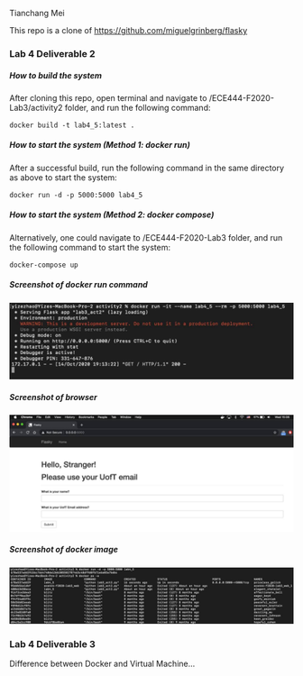Tianchang Mei

This repo is a clone of https://github.com/miguelgrinberg/flasky


### Lab 4 Deliverable 2

##### How to build the system
After cloning this repo, open terminal and navigate to /ECE444-F2020-Lab3/activity2 folder, and run the following command:
```
docker build -t lab4_5:latest .
```

##### How to start the system (Method 1: docker run)
After a successful build, run the following command in the same directory as above to start the system:
```
docker run -d -p 5000:5000 lab4_5
```

##### How to start the system (Method 2: docker compose)
Alternatively, one could navigate to /ECE444-F2020-Lab3 folder, and run the following command to start the system:
```
docker-compose up
```

##### Screenshot of docker run command
![alt text][img2-1]

[img2-1]: https://github.com/terrymeiUofT/ECE444-F2020-Lab3/blob/lab4_Microservice_Experiment/activity2/docker_run.jpg "screenshot of docker run command"

##### Screenshot of browser
![alt text][img2-2]

[img2-2]: https://github.com/terrymeiUofT/ECE444-F2020-Lab3/blob/lab4_Microservice_Experiment/activity2/browser.jpg "screenshot of browser"

##### Screenshot of docker image
![alt text][img2-3]

[img2-3]: https://github.com/terrymeiUofT/ECE444-F2020-Lab3/blob/lab4_Microservice_Experiment/activity2/docker_image.jpg "screenshot of docker image"


### Lab 4 Deliverable 3
Difference between Docker and Virtual Machine...
